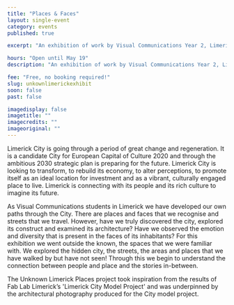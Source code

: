 ```yaml
---
title: "Places & Faces"
layout: single-event
category: events
published: true

excerpt: "An exhibition of work by Visual Communications Year 2, Limerick School of Art & Design"

hours: "Open until May 19"
description: "An exhibition of work by Visual Communications Year 2, Limerick School of Art & Design"

fee: "Free, no booking required!"
slug: unkownlimerickexhibit
soon: false
past: false

imagedisplay: false
imagetitle: ""
imagecredits: ""
imageoriginal: ""
---
```


Limerick City is going through a period of great change and regeneration. It is a candidate City for European Capital of Culture 2020 and through the ambitious 2030 strategic plan is preparing for the future. Limerick City is looking to transform, to rebuild its economy, to alter perceptions, to promote itself as an ideal location for investment and as a vibrant, culturally engaged place to live. Limerick is connecting with its people and its rich culture to imagine its future.


As Visual Communications students in Limerick we have developed our own paths through the City. There are places and faces that we recognise and streets that we travel. However, have we truly discovered the city, explored its construct and examined its architecture? Have we observed the emotion and diversity that is present in the faces of its inhabitants? For this exhibition we went outside the known, the spaces that we were familiar with. We explored the hidden city, the streets, the areas and places that we have walked by but have not seen! Through this we begin to understand the connection between people and place and the stories in-between.


The Unknown Limerick Places project took inspiration from the results of Fab Lab Limerick’s 'Limerick City Model Project' and was underpinned by the architectural photography produced for the City model project.
